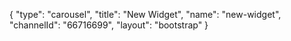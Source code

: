 {
    "type": "carousel",
    "title": "New Widget",
    "name": "new-widget",
    "channelId": "66716699",
    "layout": "bootstrap"
}